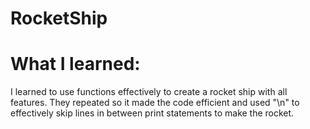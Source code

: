 # RocketShip

# What I learned:
I learned to use functions effectively to create a rocket ship with all features. They repeated so it made the code efficient and used "\n" to effectively skip lines in between print statements to make the rocket.
